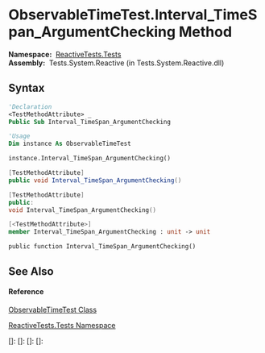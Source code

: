 # ObservableTimeTest.Interval\_TimeSpan\_ArgumentChecking Method

**Namespace:**  [ReactiveTests.Tests](ReactiveTests.Tests\ReactiveTests.Tests.md)  
**Assembly:**  Tests.System.Reactive (in Tests.System.Reactive.dll)

## Syntax

```vb
'Declaration
<TestMethodAttribute> _
Public Sub Interval_TimeSpan_ArgumentChecking
```

```vb
'Usage
Dim instance As ObservableTimeTest

instance.Interval_TimeSpan_ArgumentChecking()
```

```csharp
[TestMethodAttribute]
public void Interval_TimeSpan_ArgumentChecking()
```

```c++
[TestMethodAttribute]
public:
void Interval_TimeSpan_ArgumentChecking()
```

```fsharp
[<TestMethodAttribute>]
member Interval_TimeSpan_ArgumentChecking : unit -> unit 
```

```jscript
public function Interval_TimeSpan_ArgumentChecking()
```

## See Also

#### Reference

[ObservableTimeTest Class](ObservableTimeTest\ObservableTimeTest.md)

[ReactiveTests.Tests Namespace](ReactiveTests.Tests\ReactiveTests.Tests.md)

[]: 
[]: 
[]: 
[]: 